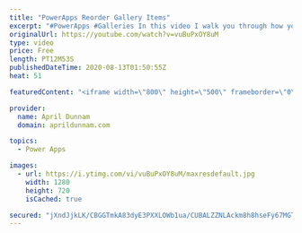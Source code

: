 ```yaml
---
title: "PowerApps Reorder Gallery Items"
excerpt: "#PowerApps #Galleries In this video I walk you through how you can create an inline reordering mechanism for a Power Apps gallery.  I'll show how to dynamically reorder gallery items with up and down arrows to move them around.    You'll learn: ✅  How to add items to a collection ✅  How to delete items"
originalUrl: https://youtube.com/watch?v=vuBuPxOY8uM
type: video
price: Free
length: PT12M53S
publishedDateTime: 2020-08-13T01:50:55Z
heat: 51

featuredContent: "<iframe width=\"800\" height=\"500\" frameborder=\"0\" src=\"https://www.youtube.com/embed/vuBuPxOY8uM\" allow=\"accelerometer; autoplay; encrypted-media; gyroscope; picture-in-picture\" allowfullscreen></iframe>"

provider:
  name: April Dunnam
  domain: aprildunnam.com

topics:
  - Power Apps

images:
  - url: https://i.ytimg.com/vi/vuBuPxOY8uM/maxresdefault.jpg
    width: 1280
    height: 720
    isCached: true

secured: "jXndJjkLK/CBGGTmkA83dyE3PXXLOWb1ua/CUBALZZNLAckm8h8hseFy67MGThfLklwQX7L68QIYWePm6lXh96Jethyo3WqejD3sW/QSNPcC4oxTkBk6efoEM6Xw/zNkbDKED7D29AjQO+NDFUY4xfKsUxZepIvdbbRijeEbnpUqUwZML0R0EiFkaNK0sikm6cJ2Dx2Md1iTCRyVcBLMoagIL/r4lffVQ4iYzNcQSNpyqB71BgU6CWKHQhKhaxUtBQmErIqYWjMKQr++UbmUmkq08j12+hiS0wwuPVPgEMPndIt+g9dCn1keNdGNvPKpmb5D+7J3Um7gzRGVgojOlhp23kjeiN1tKkmZOtQPASuA2w5IJyW2xArMAvyJhIDGbObYz6+uPaRSyyxiWMzGl5j/ROxpafKg4hCUc0/pwu0=;t3p6KZ9VP8cMXyS7TF/DoA=="
---
```


